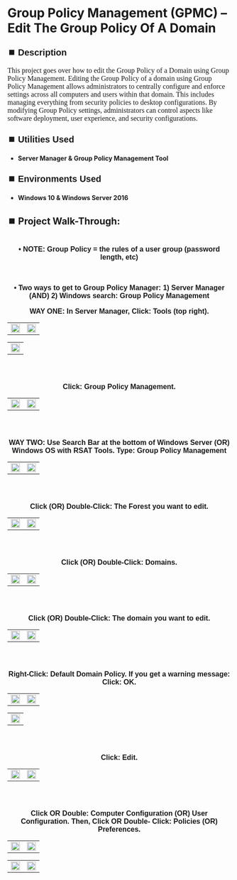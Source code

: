 <h1>Group Policy Management (GPMC) – Edit The Group Policy Of A Domain</h1>


<h2 style="font-family: Arial, sans-serif; font-size: 20px; font-weight: bold; margin-top: 24px; margin-bottom: 12px;">
⏹️ Description</h2>

<p style="font-family: Georgia, serif; font-size: 16px; margin-top: 12px; margin-bottom: 12px;">
This project goes over how to edit the Group Policy of a Domain using Group Policy Management. Editing the Group Policy of a domain using Group Policy Management allows administrators to centrally configure and enforce settings across all computers and users within that domain. This includes managing everything from security policies to desktop configurations. By modifying Group Policy settings, administrators can control aspects like software deployment, user experience, and security configurations.
</b>



<h2 style="font-family: Arial, sans-serif; font-size: 20px; font-weight: bold; margin-top: 24px; margin-bottom: 12px;">
⏹️ Utilities Used</h2>
  
<p style="font-family: Georgia, serif; font-size: 16px; margin-top: 12px; margin-bottom: 12px;">
 
 - <b>Server Manager & Group Policy Management Tool</b>



<h2 style="font-family: Arial, sans-serif; font-size: 20px; font-weight: bold; margin-top: 24px; margin-bottom: 12px;"> 
⏹️ Environments Used </h2>

<p style="font-family: Georgia, serif; font-size: 16px; margin-top: 12px; margin-bottom: 12px;">
 
- <b>Windows 10 & Windows Server 2016</b>



<h2 style="font-family: Arial, sans-serif; font-size: 20px; font-weight: bold; margin-top: 24px; margin-bottom: 12px;"> 
<h2>
⏹️ Project Walk-Through:</h2>
 <br/>

<div style="text-align:center;">
  <span style="font-family: Arial, sans-serif; font-size: 16px;"><b>•	NOTE: Group Policy = the rules of a user group (password length, etc)</b></span>  
<br/><br/><br/><br/>


<div style="text-align:center;">
  <span style="font-family: Arial, sans-serif; font-size: 16px;"><b>•	Two ways to get to Group Policy Manager: 1) Server Manager  (AND)  2) Windows search: Group Policy Management</b></span>  
<br/><br/>


<div style="text-align:center;">
  <span style="font-family: Arial, sans-serif; font-size: 16px;"><b>WAY ONE: In Server Manager, Click: Tools (top right).</b></span>  
<br/>

<table>
  <tr>
    <td><img src="https://imgur.com/Hf9neXA.png" height="50%" width="100%" /></td>
    <td><img src="https://imgur.com/iGkK9it.png" height="50%" width="100%" /></td>
  </tr>
</table>

<table>
  <tr>
    <td><img src="https://imgur.com/6djpmj3.png" height="50%" width="100%" /></td>
  </tr>
</table>

<br /><br />


<div style="text-align:center;">
  <span style="font-family: Arial, sans-serif; font-size: 16px;"><b>Click: Group Policy Management.</b></span>  
<br/>

<table>
  <tr>
    <td><img src="https://imgur.com/0crc4Ze.png" height="50%" width="100%" /></td>
    <td><img src="https://imgur.com/i55NJh7.png" height="50%" width="100%" /></td>
  </tr>
</table>

<br /><br />


<div style="text-align:center;">
  <span style="font-family: Arial, sans-serif; font-size: 16px;"><b>WAY TWO: Use Search Bar at the bottom of Windows Server  (OR)  Windows OS with RSAT Tools.  Type: Group Policy Management</b></span>  
<br/>

<table>
  <tr>
    <td><img src="https://imgur.com/pPrSCrK.png" height="50%" width="100%" /></td>
    <td><img src="https://imgur.com/JlJKF0q.png" height="50%" width="100%" /></td>
  </tr>
</table>

<br /><br />


<div style="text-align:center;">
  <span style="font-family: Arial, sans-serif; font-size: 16px;"><b>Click  (OR)  Double-Click: The Forest you want to edit.</b></span>  
<br/>

<table>
  <tr>
    <td><img src="https://imgur.com/3SMPnGG.png" height="50%" width="100%" /></td>
    <td><img src="https://imgur.com/qKhhzam.png" height="50%" width="100%" /></td>
  </tr>
</table>

<br /><br />


<div style="text-align:center;">
  <span style="font-family: Arial, sans-serif; font-size: 16px;"><b>Click  (OR)  Double-Click: Domains.</b></span>  
<br/>

<table>
  <tr>
    <td><img src="https://imgur.com/IYVmByl.png" height="50%" width="100%" /></td>
    <td><img src="https://imgur.com/Jls7oHR.png" height="50%" width="100%" /></td>
  </tr>
</table>

<br /><br />


<div style="text-align:center;">
  <span style="font-family: Arial, sans-serif; font-size: 16px;"><b>Click  (OR)  Double-Click: The domain you want to edit.</b></span>  
<br/>

<table>
  <tr>
    <td><img src="https://imgur.com/hf39XOH.png" height="50%" width="100%" /></td>
    <td><img src="https://imgur.com/bxzgozW.png" height="50%" width="100%" /></td>
  </tr>
</table>

<br /><br />


<div style="text-align:center;">
  <span style="font-family: Arial, sans-serif; font-size: 16px;"><b>Right-Click: Default Domain Policy. If you get a warning message: Click: OK.</b></span>  
<br/>

<table>
  <tr>
    <td><img src="https://imgur.com/D56mpv8.png" height="50%" width="100%" /></td>
    <td><img src="https://imgur.com/pWfgS7N.png" height="50%" width="100%" /></td>
  </tr>
</table>

<table>
  <tr>
    <td><img src="https://imgur.com/hrqI7V2.png" height="50%" width="100%" /></td>
  </tr>
</table>

<br /><br />


<div style="text-align:center;">
  <span style="font-family: Arial, sans-serif; font-size: 16px;"><b>Click: Edit.</b></span>  
<br/>

<table>
  <tr>
    <td><img src="https://imgur.com/2tpGhTG.png" height="50%" width="100%" /></td>
    <td><img src="https://imgur.com/k3eucp8.png" height="50%" width="100%" /></td>
  </tr>
</table>

<br /><br />


<div style="text-align:center;">
  <span style="font-family: Arial, sans-serif; font-size: 16px;"><b>Click OR Double: Computer Configuration  (OR)  User Configuration. Then, Click OR Double- Click: Policies  (OR)  Preferences.</b></span>  
<br/>

<table>
  <tr>
    <td><img src="https://imgur.com/CdrnlaZ.png" height="50%" width="100%" /></td>
    <td><img src="https://imgur.com/lrLLnqp.png" height="50%" width="100%" /></td>
  </tr>
</table>

<table>
  <tr>
    <td><img src="https://imgur.com/FSg9e71.png" height="50%" width="100%" /></td>
    <td><img src="https://imgur.com/iN4dH2Y.png" height="50%" width="100%" /></td>
  </tr>
</table>

<br /><br />


